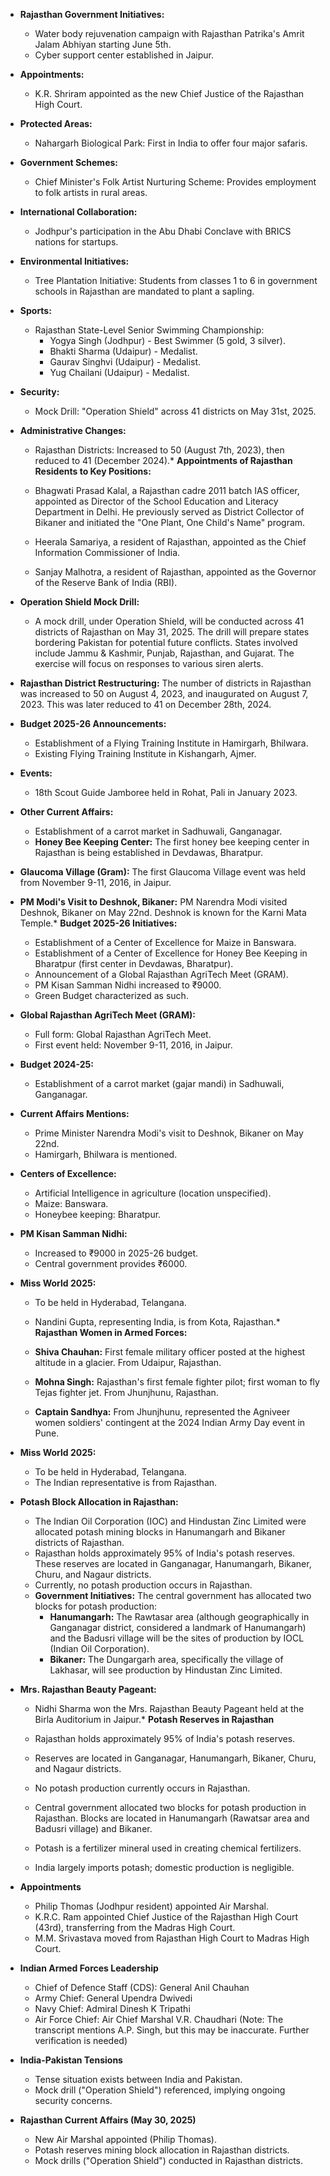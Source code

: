 *   **Rajasthan Government Initiatives:**
    *   Water body rejuvenation campaign with Rajasthan Patrika's Amrit Jalam Abhiyan starting June 5th.
    *   Cyber support center established in Jaipur.
*   **Appointments:**
    *   K.R. Shriram appointed as the new Chief Justice of the Rajasthan High Court.
*   **Protected Areas:**
    *   Nahargarh Biological Park: First in India to offer four major safaris.
*   **Government Schemes:**
    *   Chief Minister's Folk Artist Nurturing Scheme: Provides employment to folk artists in rural areas.
*   **International Collaboration:**
    *   Jodhpur's participation in the Abu Dhabi Conclave with BRICS nations for startups.
*   **Environmental Initiatives:**
    *   Tree Plantation Initiative: Students from classes 1 to 6 in government schools in Rajasthan are mandated to plant a sapling.
*   **Sports:**
    *   Rajasthan State-Level Senior Swimming Championship:
        *   Yogya Singh (Jodhpur) - Best Swimmer (5 gold, 3 silver).
        *   Bhakti Sharma (Udaipur) - Medalist.
        *   Gaurav Singhvi (Udaipur) - Medalist.
        *   Yug Chailani (Udaipur) - Medalist.
*   **Security:**
    *   Mock Drill: "Operation Shield" across 41 districts on May 31st, 2025.
*   **Administrative Changes:**
    *   Rajasthan Districts: Increased to 50 (August 7th, 2023), then reduced to 41 (December 2024).*   **Appointments of Rajasthan Residents to Key Positions:**

    *   Bhagwati Prasad Kalal, a Rajasthan cadre 2011 batch IAS officer, appointed as Director of the School Education and Literacy Department in Delhi. He previously served as District Collector of Bikaner and initiated the "One Plant, One Child's Name" program.
    *   Heerala Samariya, a resident of Rajasthan, appointed as the Chief Information Commissioner of India.
    *   Sanjay Malhotra, a resident of Rajasthan, appointed as the Governor of the Reserve Bank of India (RBI).

*   **Operation Shield Mock Drill:**

    *   A mock drill, under Operation Shield, will be conducted across 41 districts of Rajasthan on May 31, 2025. The drill will prepare states bordering Pakistan for potential future conflicts. States involved include Jammu & Kashmir, Punjab, Rajasthan, and Gujarat. The exercise will focus on responses to various siren alerts.

*   **Rajasthan District Restructuring:** The number of districts in Rajasthan was increased to 50 on August 4, 2023, and inaugurated on August 7, 2023. This was later reduced to 41 on December 28th, 2024.

*   **Budget 2025-26 Announcements:**

    *   Establishment of a Flying Training Institute in Hamirgarh, Bhilwara.
    *   Existing Flying Training Institute in Kishangarh, Ajmer.

*   **Events:**

    *   18th Scout Guide Jamboree held in Rohat, Pali in January 2023.

*   **Other Current Affairs:**

    *   Establishment of a carrot market in Sadhuwali, Ganganagar.
    *   **Honey Bee Keeping Center:** The first honey bee keeping center in Rajasthan is being established in Devdawas, Bharatpur.

*   **Glaucoma Village (Gram):** The first Glaucoma Village event was held from November 9-11, 2016, in Jaipur.

*   **PM Modi's Visit to Deshnok, Bikaner:** PM Narendra Modi visited Deshnok, Bikaner on May 22nd. Deshnok is known for the Karni Mata Temple.* **Budget 2025-26 Initiatives:**
    * Establishment of a Center of Excellence for Maize in Banswara.
    * Establishment of a Center of Excellence for Honey Bee Keeping in Bharatpur (first center in Devdawas, Bharatpur).
    * Announcement of a Global Rajasthan AgriTech Meet (GRAM).
    * PM Kisan Samman Nidhi increased to ₹9000.
    * Green Budget characterized as such.

* **Global Rajasthan AgriTech Meet (GRAM):**
    * Full form: Global Rajasthan AgriTech Meet.
    * First event held: November 9-11, 2016, in Jaipur.

* **Budget 2024-25:**
    * Establishment of a carrot market (gajar mandi) in Sadhuwali, Ganganagar.

* **Current Affairs Mentions:**
    * Prime Minister Narendra Modi's visit to Deshnok, Bikaner on May 22nd.
    * Hamirgarh, Bhilwara is mentioned.

* **Centers of Excellence:**
    * Artificial Intelligence in agriculture (location unspecified).
    * Maize: Banswara.
    * Honeybee keeping: Bharatpur.

* **PM Kisan Samman Nidhi:**
    * Increased to ₹9000 in 2025-26 budget.
    * Central government provides ₹6000.

* **Miss World 2025:**
    * To be held in Hyderabad, Telangana.
    * Nandini Gupta, representing India, is from Kota, Rajasthan.*   **Rajasthan Women in Armed Forces:**

    *   **Shiva Chauhan:** First female military officer posted at the highest altitude in a glacier. From Udaipur, Rajasthan.
    *   **Mohna Singh:** Rajasthan's first female fighter pilot; first woman to fly Tejas fighter jet. From Jhunjhunu, Rajasthan.
    *   **Captain Sandhya:** From Jhunjhunu, represented the Agniveer women soldiers' contingent at the 2024 Indian Army Day event in Pune.

*   **Miss World 2025:**

    *   To be held in Hyderabad, Telangana.
    *   The Indian representative is from Rajasthan.

*   **Potash Block Allocation in Rajasthan:**

    *   The Indian Oil Corporation (IOC) and Hindustan Zinc Limited were allocated potash mining blocks in Hanumangarh and Bikaner districts of Rajasthan.
    *   Rajasthan holds approximately 95% of India's potash reserves. These reserves are located in Ganganagar, Hanumangarh, Bikaner, Churu, and Nagaur districts.
    *   Currently, no potash production occurs in Rajasthan.
    *   **Government Initiatives:** The central government has allocated two blocks for potash production:
        *   **Hanumangarh:** The Rawtasar area (although geographically in Ganganagar district, considered a landmark of Hanumangarh) and the Badusri village will be the sites of production by IOCL (Indian Oil Corporation).
        *   **Bikaner:** The Dungargarh area, specifically the village of Lakhasar, will see production by Hindustan Zinc Limited.

*   **Mrs. Rajasthan Beauty Pageant:**

    *   Nidhi Sharma won the Mrs. Rajasthan Beauty Pageant held at the Birla Auditorium in Jaipur.*   **Potash Reserves in Rajasthan**

    *   Rajasthan holds approximately 95% of India's potash reserves.
    *   Reserves are located in Ganganagar, Hanumangarh, Bikaner, Churu, and Nagaur districts.
    *   No potash production currently occurs in Rajasthan.
    *   Central government allocated two blocks for potash production in Rajasthan. Blocks are located in Hanumangarh (Rawatsar area and Badusri village) and Bikaner.
    *   Potash is a fertilizer mineral used in creating chemical fertilizers.
    *   India largely imports potash; domestic production is negligible.

*   **Appointments**

    *   Philip Thomas (Jodhpur resident) appointed Air Marshal.
    *   K.R.C. Ram appointed Chief Justice of the Rajasthan High Court (43rd), transferring from the Madras High Court.
    *   M.M. Srivastava moved from Rajasthan High Court to Madras High Court.

*   **Indian Armed Forces Leadership**

    *   Chief of Defence Staff (CDS): General Anil Chauhan
    *   Army Chief: General Upendra Dwivedi
    *   Navy Chief: Admiral Dinesh K Tripathi
    *   Air Force Chief: Air Chief Marshal V.R. Chaudhari (Note: The transcript mentions A.P. Singh, but this may be inaccurate. Further verification is needed)

*   **India-Pakistan Tensions**

    *   Tense situation exists between India and Pakistan.
    *   Mock drill ("Operation Shield") referenced, implying ongoing security concerns.

*   **Rajasthan Current Affairs (May 30, 2025)**

    *   New Air Marshal appointed (Philip Thomas).
    *   Potash reserves mining block allocation in Rajasthan districts.
    *   Mock drills ("Operation Shield") conducted in Rajasthan districts.
